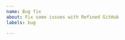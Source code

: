 ```yaml
---
name: Bug fix
about: Fix some issues with Refined GitHub
labels: bug

---
```


<!--

OMG thanks for fixing stuff! 🍇

Make sure you specify the issue you're fixing, if any, following this format:

Fixes #123
Fixes #56

-->
